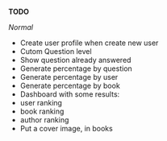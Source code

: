 **TODO**

*Normal*
- Create user profile when create new user
- Cutom Question level
- Show question already answered
- Generate percentage by question
- Generate percentage by user
- Generate percentage by book
- Dashboard with some results:
 - user ranking
 - book ranking
 - author ranking
- Put a cover image, in books
